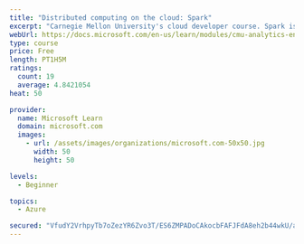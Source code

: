 ```yaml
---
title: "Distributed computing on the cloud: Spark"
excerpt: "Carnegie Mellon University's cloud developer course. Spark is an open-source cluster-computing framework with different strengths than MapReduce has. Learn about how Spark works."
webUrl: https://docs.microsoft.com/en-us/learn/modules/cmu-analytics-engines-spark/
type: course
price: Free
length: PT1H5M
ratings:
  count: 19
  average: 4.8421054
heat: 50

provider:
  name: Microsoft Learn
  domain: microsoft.com
  images:
    - url: /assets/images/organizations/microsoft.com-50x50.jpg
      width: 50
      height: 50

levels:
  - Beginner

topics:
  - Azure

secured: "VfudY2VrhpyTb7oZezYR6Zvo3T/ES6ZMPADoCAkocbFAFJFdA8eh2b44wkU/a06FHfCF/bGjwvf4Bl4dZvAxaIsxBn8QyjoDab5aTYeZyd2nn7t5k5ZY7s7cU+tzVj4VNtUdBnInUN/jdhSXRv2mfW6qWgECNzbr91IZgBMfLIh+AHYA7zhBPlOSAZCfgNA3tiAYrFl3RV16yhf5byXvniE1eeFzdMHSoe+dGLJAa1zZXhmxAT7KpoLutbe+HhifraXcau7+oDjKJ/4541nxhCX88FXTz0IiIeXLg1RG37xtXgRNE/S8ueOLAfEYXpl0kseqEPj4h0BfsHBjdlsGWF+2mA/qFWGYy9MOuXoP9/D7l0l5S4gvaIjJ0dBsbn8WfqII0JCuQkywskGMtsq0mg==;EIZa7sk7UtcATCCMULvSwQ=="
---
```


